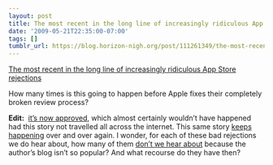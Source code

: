 ```yaml
---
layout: post
title: The most recent in the long line of increasingly ridiculous App Store rejections
date: '2009-05-21T22:35:00-07:00'
tags: []
tumblr_url: https://blog.horizon-nigh.org/post/111261349/the-most-recent-in-the-long-line-of-increasingly
---
```

[The most recent in the long line of increasingly ridiculous App Store rejections](http://www.blog.montgomerie.net/whither-eucalyptus)  

How many times is this going to happen before Apple fixes their completely broken review process?

**Edit:** &nbsp;[it’s now approved](http://www.blog.montgomerie.net/hither-eucalyptus), which almost certainly wouldn’t have happened had this story not travelled all across the internet. This same story [keeps happening](http://stevenf.tumblr.com/post/106345745/apple-rejected-an-iphone-app-that-remotely) over and over again. I wonder, for each of these bad rejections we do hear about, how many of them [don’t we hear about](http://twitter.com/stevenf/status/1731056524) because the author’s blog isn’t so popular? And what recourse do they have then?

